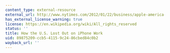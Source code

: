 ```yaml
---
content_type: external-resource
external_url: http://www.nytimes.com/2012/01/22/business/apple-america-and-a-squeezed-middle-class.html?mtrref=www.google.co.in&gwh=B042496192FFFECA9E2431047C2DDCEC&gwt=pay
has_external_license_warning: true
license: https://en.wikipedia.org/wiki/All_rights_reserved
status: ''
title: How the U.S. Lost Out on iPhone Work
uid: 89875209-ccb5-4115-9c24-86cbed84c0b2
wayback_url: ''
---
```


